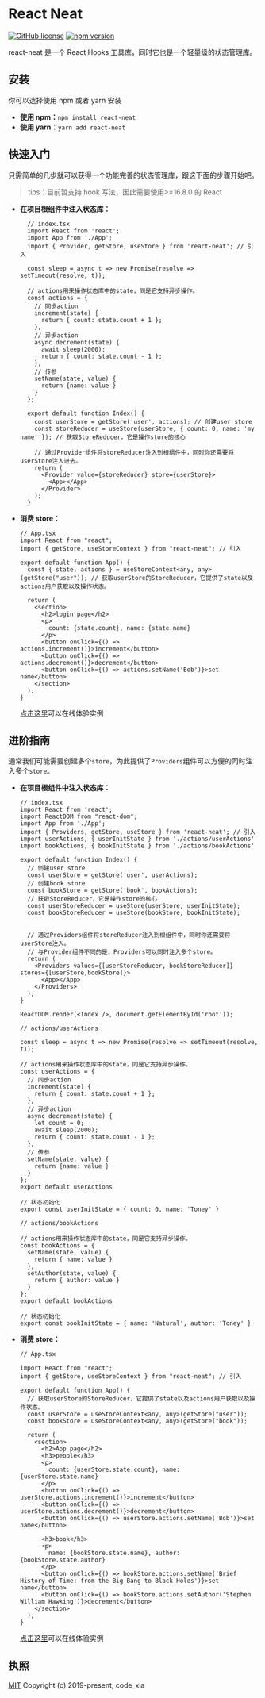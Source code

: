 # React Neat

[![GitHub license](https://img.shields.io/badge/license-MIT-blue.svg)](https://github.com/qq865738120/react-neat/blob/master/LICENSE) [![npm version](https://img.shields.io/npm/v/react-neat.svg?style=flat)](https://www.npmjs.com/package/react-neat)

react-neat 是一个 React Hooks 工具库，同时它也是一个轻量级的状态管理库。

## 安装

你可以选择使用 npm 或者 yarn 安装

- **使用 npm：**`npm install react-neat`
- **使用 yarn：**`yarn add react-neat`

## 快速入门

只需简单的几步就可以获得一个功能完善的状态管理库，跟这下面的步骤开始吧。

> tips：目前暂支持 hook 写法，因此需要使用>=16.8.0 的 React

- **在项目根组件中注入状态库：**

  ```tsx
    // index.tsx
    import React from 'react';
    import App from './App';
    import { Provider, getStore, useStore } from 'react-neat'; // 引入

    const sleep = async t => new Promise(resolve => setTimeout(resolve, t));

    // actions用来操作状态库中的state，同是它支持异步操作。
    const actions = {
      // 同步action
      increment(state) {
        return { count: state.count + 1 };
      },
      // 异步action
      async decrement(state) {
        await sleep(2000);
        return { count: state.count - 1 };
      },
      // 传参
      setName(state, value) {
        return {name: value }
      }
    };

    export default function Index() {
      const userStore = getStore('user', actions); // 创建user store
      const storeReducer = useStore(userStore, { count: 0, name: 'my name' }); // 获取StoreReducer，它是操作store的核心

      // 通过Provider组件将storeReducer注入到根组件中，同时你还需要将userStore注入进去。
      return (
        <Provider value={storeReducer} store={userStore}>
          <App></App>
        </Provider>
      );
    }
  ```

- **消费 store：**

  ```tsx
  // App.tsx
  import React from "react";
  import { getStore, useStoreContext } from "react-neat"; // 引入

  export default function App() {
    const { state, actions } = useStoreContext<any, any>(getStore("user")); // 获取userStore的StoreReducer，它提供了state以及actions用户获取以及操作状态。

    return (
      <section>
        <h2>login page</h2>
        <p>
          count: {state.count}, name: {state.name}
        </p>
        <button onClick={() => actions.increment()}>increment</button>
        <button onClick={() => actions.decrement()}>decrement</button>
        <button onClick={() => actions.setName('Bob')}>set name</button>
      </section>
    );
  }
  ```
  [点击这里](https://stackblitz.com/edit/react-neat-example?file=index.tsx)可以在线体验实例

## 进阶指南

通常我们可能需要创建多个`store`，为此提供了`Providers`组件可以方便的同时注入多个`store`。

- **在项目根组件中注入状态库：**

  ```tsx
  // index.tsx
  import React from 'react';
  import ReactDOM from "react-dom";
  import App from './App';
  import { Providers, getStore, useStore } from 'react-neat'; // 引入
  import userActions, { userInitState } from './actions/userActions'
  import bookActions, { bookInitState } from './actions/bookActions'

  export default function Index() {
    // 创建user store
    const userStore = getStore('user', userActions);
    // 创建book store
    const bookStore = getStore('book', bookActions);
    // 获取StoreReducer，它是操作store的核心
    const userStoreReducer = useStore(userStore, userInitState);
    const bookStoreReducer = useStore(bookStore, bookInitState);


    // 通过Providers组件将storeReducer注入到根组件中，同时你还需要将userStore注入。
    // 与Provider组件不同的是，Providers可以同时注入多个store。
    return (
      <Providers values={[userStoreReducer, bookStoreReducer]} stores={[userStore,bookStore]}>
        <App></App>
      </Providers>
    );
  }

  ReactDOM.render(<Index />, document.getElementById('root'));
  ```

  ```tsx
  // actions/userActions

  const sleep = async t => new Promise(resolve => setTimeout(resolve, t));

  // actions用来操作状态库中的state，同是它支持异步操作。
  const userActions = {
    // 同步action
    increment(state) {
      return { count: state.count + 1 };
    },
    // 异步action
    async decrement(state) {
      let count = 0;
      await sleep(2000);
      return { count: state.count - 1 };
    },
    // 传参
    setName(state, value) {
      return {name: value }
    }
  };
  export default userActions

  // 状态初始化
  export const userInitState = { count: 0, name: 'Toney' }
  ```

  ```tsx
  // actions/bookActions

  // actions用来操作状态库中的state，同是它支持异步操作。
  const bookActions = {
    setName(state, value) {
      return { name: value }
    },
    setAuthor(state, value) {
      return { author: value }
    }
  };
  export default bookActions

  // 状态初始化
  export const bookInitState = { name: 'Natural', author: 'Toney' }
  ```

- **消费 store：**

  ```tsx
  // App.tsx

  import React from "react";
  import { getStore, useStoreContext } from "react-neat"; // 引入

  export default function App() {
    // 获取userStore的StoreReducer，它提供了state以及actions用户获取以及操作状态。
    const userStore = useStoreContext<any, any>(getStore("user"));
    const bookStore = useStoreContext<any, any>(getStore("book"));

    return (
      <section>
        <h2>App page</h2>
        <h3>people</h3>
        <p>
          count: {userStore.state.count}, name: {userStore.state.name}
        </p>
        <button onClick={() => userStore.actions.increment()}>increment</button>
        <button onClick={() => userStore.actions.decrement()}>decrement</button>
        <button onClick={() => userStore.actions.setName('Bob')}>set name</button>

        <h3>book</h3>
        <p>
          name: {bookStore.state.name}, author: {bookStore.state.author}
        </p>
        <button onClick={() => bookStore.actions.setName('Brief History of Time: from the Big Bang to Black Holes')}>set name</button>
        <button onClick={() => bookStore.actions.setAuthor('Stephen William Hawking')}>decrement</button>
      </section>
    );
  }
  ```
  [点击这里](https://stackblitz.com/edit/react-neat-example-multiple-ajwp3e?file=App.tsx)可以在线体验实例

## 执照

[MIT](./LICENSE)
Copyright (c) 2019-present, code_xia
